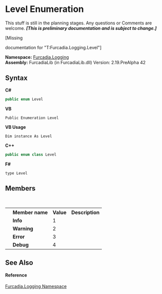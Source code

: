 # Level Enumeration
This stuff is still in the planning stages. Any questions or Comments are welcome. _**\[This is preliminary documentation and is subject to change.\]**_

\[Missing <summary> documentation for "T:Furcadia.Logging.Level"\]

**Namespace:**&nbsp;<a href="N_Furcadia_Logging">Furcadia.Logging</a><br />**Assembly:**&nbsp;FurcadiaLib (in FurcadiaLib.dll) Version: 2.19.PreAlpha 42

## Syntax

**C#**<br />
``` C#
public enum Level
```

**VB**<br />
``` VB
Public Enumeration Level
```

**VB Usage**<br />
``` VB Usage
Dim instance As Level
```

**C++**<br />
``` C++
public enum class Level
```

**F#**<br />
``` F#
type Level
```


## Members
&nbsp;<table><tr><th></th><th>Member name</th><th>Value</th><th>Description</th></tr><tr><td /><td target="F:Furcadia.Logging.Level.Info">**Info**</td><td>1</td><td /></tr><tr><td /><td target="F:Furcadia.Logging.Level.Warning">**Warning**</td><td>2</td><td /></tr><tr><td /><td target="F:Furcadia.Logging.Level.Error">**Error**</td><td>3</td><td /></tr><tr><td /><td target="F:Furcadia.Logging.Level.Debug">**Debug**</td><td>4</td><td /></tr></table>

## See Also


#### Reference
<a href="N_Furcadia_Logging">Furcadia.Logging Namespace</a><br />